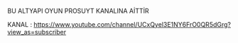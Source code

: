 BU ALTYAPI OYUN PROSUYT KANALINA AİTTİR 

KANAL : https://www.youtube.com/channel/UCxQyel3E1NY6FrO0QR5dGrg?view_as=subscriber